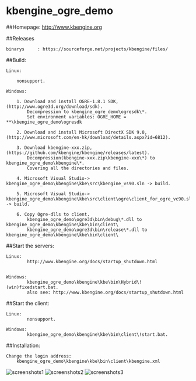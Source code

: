 kbengine_ogre_demo
=============

##Homepage:
http://www.kbengine.org

##Releases

	binarys		: https://sourceforge.net/projects/kbengine/files/


##Build:

	Linux:

		nonsupport.

	Windows:

		1. Download and install OGRE-1.8.1 SDK, (http://www.ogre3d.org/download/sdk).
			Decompression to kbengine_ogre_demo\ogresdk\*.
			Set environment variables: OGRE_HOME = **\kbengine_ogre_demo\ogresdk

		2. Download and install Microsoft DirectX SDK 9.0, (http://www.microsoft.com/en-hk/download/details.aspx?id=6812).

		3. Download kbengine-xxx.zip, (https://github.com/kbengine/kbengine/releases/latest).
			Decompression(kbengine-xxx.zip\kbengine-xxx\*) to kbengine_ogre_demo\kbengine\*.
			Covering all the directories and files.

		4. Microsoft Visual Studio-> kbengine_ogre_demo\kbengine\kbe\src\kbengine_vs90.sln -> build.
		
		5. Microsoft Visual Studio-> kbengine_ogre_demo\kbengine\kbe\src\client\ogre\client_for_ogre_vc90.sln -> build.

		6. Copy Ogre-dlls to client.
			kbengine_ogre_demo\ogre3d\bin\debug\*.dll to kbengine_ogre_demo\kbengine\kbe\bin\client\
			kbengine_ogre_demo\ogre3d\bin\release\*.dll to kbengine_ogre_demo\kbengine\kbe\bin\client\


##Start the servers:

	Linux:
			http://www.kbengine.org/docs/startup_shutdown.html


	Windows:
			kbengine_ogre_demo\kbengine\kbe\bin\Hybrid\!(win)fixedstart.bat.
			also see: http://www.kbengine.org/docs/startup_shutdown.html


##Start the client:

	Linux:
			nonsupport.

	Windows:
			kbengine_ogre_demo\kbengine\kbe\bin\client\!start.bat.


##Installation:

	Change the login address:
		kbengine_ogre_demo\kbengine\kbe\bin\client\kbengine.xml


![screenshots1](http://www.kbengine.org/assets/img/screenshots/ogre_demo1.jpg)
![screenshots2](http://www.kbengine.org/assets/img/screenshots/ogre_demo2.jpg)
![screenshots3](http://www.kbengine.org/assets/img/screenshots/ogre_demo3.jpg)